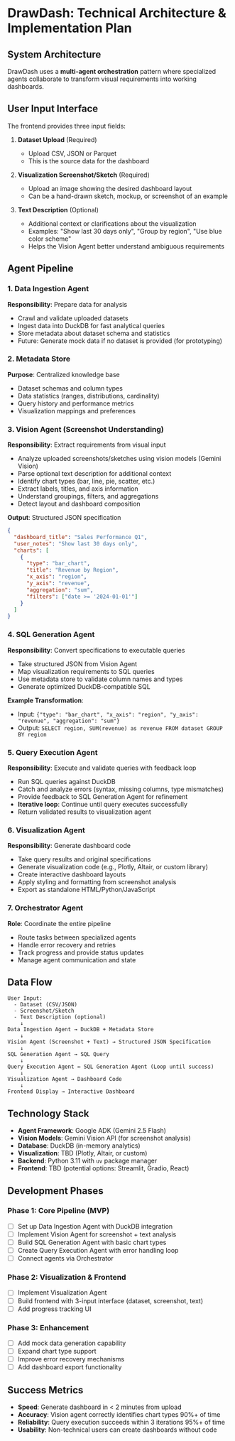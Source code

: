 # DrawDash: Technical Architecture & Implementation Plan

## System Architecture

DrawDash uses a **multi-agent orchestration** pattern where specialized agents collaborate to transform visual requirements into working dashboards.

## User Input Interface

The frontend provides three input fields:

1. **Dataset Upload** (Required)
   - Upload CSV, JSON or Parquet
   - This is the source data for the dashboard

2. **Visualization Screenshot/Sketch** (Required)
   - Upload an image showing the desired dashboard layout
   - Can be a hand-drawn sketch, mockup, or screenshot of an example

3. **Text Description** (Optional)
   - Additional context or clarifications about the visualization
   - Examples: "Show last 30 days only", "Group by region", "Use blue color scheme"
   - Helps the Vision Agent better understand ambiguous requirements

## Agent Pipeline

### 1. **Data Ingestion Agent**
**Responsibility**: Prepare data for analysis
- Crawl and validate uploaded datasets
- Ingest data into DuckDB for fast analytical queries
- Store metadata about dataset schema and statistics 
- Future: Generate mock data if no dataset is provided (for prototyping)

### 2. **Metadata Store**
**Purpose**: Centralized knowledge base
- Dataset schemas and column types
- Data statistics (ranges, distributions, cardinality)
- Query history and performance metrics
- Visualization mappings and preferences

### 3. **Vision Agent** (Screenshot Understanding)
**Responsibility**: Extract requirements from visual input
- Analyze uploaded screenshots/sketches using vision models (Gemini Vision)
- Parse optional text description for additional context
- Identify chart types (bar, line, pie, scatter, etc.)
- Extract labels, titles, and axis information
- Understand groupings, filters, and aggregations
- Detect layout and dashboard composition

**Output**: Structured JSON specification
```json
{
  "dashboard_title": "Sales Performance Q1",
  "user_notes": "Show last 30 days only",
  "charts": [
    {
      "type": "bar_chart",
      "title": "Revenue by Region",
      "x_axis": "region",
      "y_axis": "revenue",
      "aggregation": "sum",
      "filters": ["date >= '2024-01-01'"]
    }
  ]
}
```

### 4. **SQL Generation Agent**
**Responsibility**: Convert specifications to executable queries
- Take structured JSON from Vision Agent
- Map visualization requirements to SQL queries
- Use metadata store to validate column names and types
- Generate optimized DuckDB-compatible SQL

**Example Transformation**:
- Input: `{"type": "bar_chart", "x_axis": "region", "y_axis": "revenue", "aggregation": "sum"}`
- Output: `SELECT region, SUM(revenue) as revenue FROM dataset GROUP BY region`

### 5. **Query Execution Agent**
**Responsibility**: Execute and validate queries with feedback loop
- Run SQL queries against DuckDB
- Catch and analyze errors (syntax, missing columns, type mismatches)
- Provide feedback to SQL Generation Agent for refinement
- **Iterative loop**: Continue until query executes successfully
- Return validated results to visualization agent

### 6. **Visualization Agent**
**Responsibility**: Generate dashboard code
- Take query results and original specifications
- Generate visualization code (e.g., Plotly, Altair, or custom library)
- Create interactive dashboard layouts
- Apply styling and formatting from screenshot analysis
- Export as standalone HTML/Python/JavaScript

### 7. **Orchestrator Agent** 
**Role**: Coordinate the entire pipeline
- Route tasks between specialized agents
- Handle error recovery and retries
- Track progress and provide status updates
- Manage agent communication and state

## Data Flow

```
User Input:
  - Dataset (CSV/JSON)
  - Screenshot/Sketch
  - Text Description (optional)
    ↓
Data Ingestion Agent → DuckDB + Metadata Store
    ↓
Vision Agent (Screenshot + Text) → Structured JSON Specification
    ↓
SQL Generation Agent → SQL Query
    ↓
Query Execution Agent ↔ SQL Generation Agent (Loop until success)
    ↓
Visualization Agent → Dashboard Code
    ↓
Frontend Display → Interactive Dashboard
```

## Technology Stack

- **Agent Framework**: Google ADK (Gemini 2.5 Flash)
- **Vision Models**: Gemini Vision API (for screenshot analysis)
- **Database**: DuckDB (in-memory analytics)
- **Visualization**: TBD (Plotly, Altair, or custom)
- **Backend**: Python 3.11 with `uv` package manager
- **Frontend**: TBD (potential options: Streamlit, Gradio, React)

## Development Phases

### Phase 1: Core Pipeline (MVP)
- [ ] Set up Data Ingestion Agent with DuckDB integration
- [ ] Implement Vision Agent for screenshot + text analysis
- [ ] Build SQL Generation Agent with basic chart types
- [ ] Create Query Execution Agent with error handling loop
- [ ] Connect agents via Orchestrator

### Phase 2: Visualization & Frontend
- [ ] Implement Visualization Agent
- [ ] Build frontend with 3-input interface (dataset, screenshot, text)
- [ ] Add progress tracking UI

### Phase 3: Enhancement
- [ ] Add mock data generation capability
- [ ] Expand chart type support
- [ ] Improve error recovery mechanisms
- [ ] Add dashboard export functionality

## Success Metrics

- **Speed**: Generate dashboard in < 2 minutes from upload
- **Accuracy**: Vision agent correctly identifies chart types 90%+ of time
- **Reliability**: Query execution succeeds within 3 iterations 95%+ of time
- **Usability**: Non-technical users can create dashboards without code
